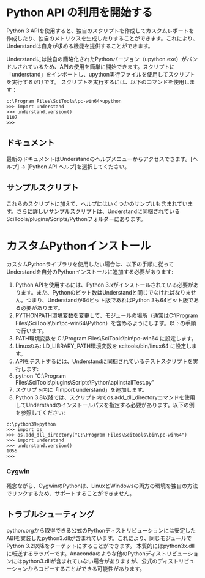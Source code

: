 # Python API の利用を開始する

Python 3 APIを使用すると、独自のスクリプトを作成してカスタムレポートを作成したり、独自のメトリクスを生成したりすることができます。これにより、Understandは自身が求める機能を提供することができます。


Understandには独自の簡略化されたPythonバージョン（upython.exe）がバンドルされているため、APIの使用を簡単に開始できます。スクリプトに「understand」をインポートし、upython実行ファイルを使用してスクリプトを実行するだけです。
スクリプトを実行するには、以下のコマンドを使用します：
```
c:\Program Files\SciTools\pc-win64>upython
>>> import understand
>>> understand.version()
1107
>>>
```
## ドキュメント
最新のドキュメントはUnderstandのヘルプメニューからアクセスできます。[ヘルプ] -> [Python API ヘルプ]を選択してください。

## サンプルスクリプト
これらのスクリプトに加えて、ヘルプにはいくつかのサンプルも含まれています。さらに詳しいサンプルスクリプトは、Understandに同梱されているSciTools/plugins/Scripts/Pythonフォルダーにあります。

# カスタムPythonインストール
カスタムPythonライブラリを使用したい場合は、以下の手順に従ってUnderstandを自分のPythonインストールに追加する必要があります:

1. Python APIを使用するには、Python 3.xがインストールされている必要があります。また、Pythonのビット数はUnderstandと同じでなければなりません。つまり、Understandが64ビット版であればPython 3も64ビット版である必要があります。
1. PYTHONPATH環境変数を変更して、モジュールの場所（通常はC:\Program Files\SciTools\bin\pc-win64\Python）を含めるようにします。以下の手順で行います。
1. PATH環境変数を C:\Program Files\SciTools\bin\pc-win64 に設定します。
1. Linuxのみ: LD_LIBRARY_PATH環境変数を scitools/bin/linux64 に設定します。
1. APIをテストするには、Understandに同梱されているテストスクリプトを実行します:
1. python “C:\Program Files\SciTools\plugins\Scripts\Python\apiInstallTest.py”
1. スクリプト内に「import understand」を追加します。
1. Python 3.8以降では、スクリプト内でos.add_dll_directoryコマンドを使用してUnderstandのインストールパスを指定する必要があります。以下の例を参照してください:

```
c:\python39>python
>>> import os
>>> os.add_dll_directory("C:\Program Files\Scitools\bin\pc-win64")
>>> import understand
>>> understand.version()
1055
>>>
```

### Cygwin
残念ながら、CygwinのPythonは、LinuxとWindowsの両方の環境を独自の方法でリンクするため、サポートすることができません。

## トラブルシューティング
python.orgから取得できる公式のPythonディストリビューションには安定したABIを実装したpython3.dllが含まれています。これにより、同じモジュールでPython 3.2以降をターゲットにすることができます。
本質的にはpython3x.dllに転送するラッパーです。Anacondaのような他のPythonディストリビューションにはpython3.dllが含まれていない場合がありますが、公式のディストリビューションからコピーすることができる可能性があります。